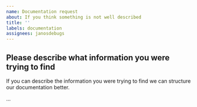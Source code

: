 ```yaml
---
name: Documentation request
about: If you think something is not well described
title: ''
labels: documentation
assignees: janosdebugs
---
```


## Please describe what information you were trying to find

If you can describe the information you were trying to find we can structure our documentation better.

...
